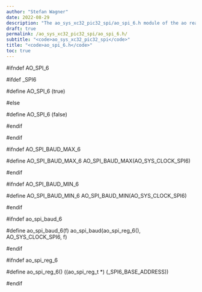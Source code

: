```yaml
---
author: "Stefan Wagner"
date: 2022-08-29
description: "The ao_sys_xc32_pic32_spi/ao_spi_6.h module of the ao real-time operating system."
draft: true
permalink: /ao_sys_xc32_pic32_spi/ao_spi_6.h/ 
subtitle: "<code>ao_sys_xc32_pic32_spi</code>"
title: "<code>ao_spi_6.h</code>"
toc: true
---
```


#ifndef AO_SPI_6

#ifdef  _SPI6

#define AO_SPI_6            (true)

#else

#define AO_SPI_6            (false)

#endif

#endif

#ifndef AO_SPI_BAUD_MAX_6

#define AO_SPI_BAUD_MAX_6   AO_SPI_BAUD_MAX(AO_SYS_CLOCK_SPI6)

#endif

#ifndef AO_SPI_BAUD_MIN_6

#define AO_SPI_BAUD_MIN_6   AO_SPI_BAUD_MIN(AO_SYS_CLOCK_SPI6)

#endif

#ifndef ao_spi_baud_6

#define ao_spi_baud_6(f)    ao_spi_baud(ao_spi_reg_6(), AO_SYS_CLOCK_SPI6, f)

#endif

#ifndef ao_spi_reg_6

#define ao_spi_reg_6()      ((ao_spi_reg_t *) (_SPI6_BASE_ADDRESS))

#endif

